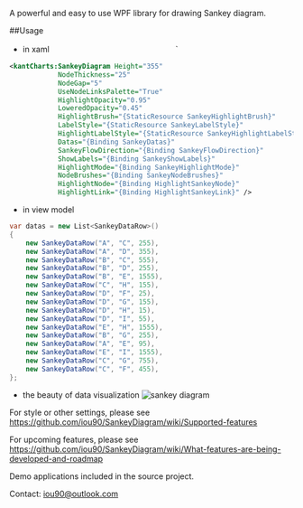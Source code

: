 A powerful  and easy to use WPF library for drawing Sankey diagram.

##Usage

* in xaml　　　　　　　　　　　　　　　　`

```xml
<kantCharts:SankeyDiagram Height="355"
            NodeThickness="25"
            NodeGap="5"
            UseNodeLinksPalette="True"
            HighlightOpacity="0.95"
            LoweredOpacity="0.45"
            HighlightBrush="{StaticResource SankeyHighlightBrush}"
            LabelStyle="{StaticResource SankeyLabelStyle}"
            HighlightLabelStyle="{StaticResource SankeyHighlightLabelStyle}"
            Datas="{Binding SankeyDatas}"
            SankeyFlowDirection="{Binding SankeyFlowDirection}"
            ShowLabels="{Binding SankeyShowLabels}"
            HighlightMode="{Binding SankeyHighlightMode}"
            NodeBrushes="{Binding SankeyNodeBrushes}"
            HighlightNode="{Binding HighlightSankeyNode}"
            HighlightLink="{Binding HighlightSankeyLink}" />
```

* in view model

```c#
var datas = new List<SankeyDataRow>()
{
    new SankeyDataRow("A", "C", 255),
    new SankeyDataRow("A", "D", 355),
    new SankeyDataRow("B", "C", 555),
    new SankeyDataRow("B", "D", 255),
    new SankeyDataRow("B", "E", 1555),
    new SankeyDataRow("C", "H", 155),
    new SankeyDataRow("D", "F", 25),
    new SankeyDataRow("D", "G", 155),
    new SankeyDataRow("D", "H", 15),
    new SankeyDataRow("D", "I", 55),
    new SankeyDataRow("E", "H", 1555),
    new SankeyDataRow("B", "G", 255),
    new SankeyDataRow("A", "E", 95),
    new SankeyDataRow("E", "I", 1555),
    new SankeyDataRow("C", "G", 755),
    new SankeyDataRow("C", "F", 455),
};
```

* the beauty of data visualization
![sankey diagram](https://raw.githubusercontent.com/iou90/SankeyDiagram/master/demo_screenshot.png)



For style or other settings, please see https://github.com/iou90/SankeyDiagram/wiki/Supported-features

For upcoming features,  please see https://github.com/iou90/SankeyDiagram/wiki/What-features-are-being-developed-and-roadmap

Demo applications included in the source project.



Contact: iou90@outlook.com
